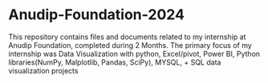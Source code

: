 # Anudip-Foundation-2024
This repository contains files and documents related to my internship at Anudip Foundation, completed during 2 Months. The primary focus of my internship was Data Visualization with python, Excel/pivot, Power BI, Python libraries(NumPy, Malplotlib, Pandas, SciPy), MYSQL, + SQL data visualization projects 
